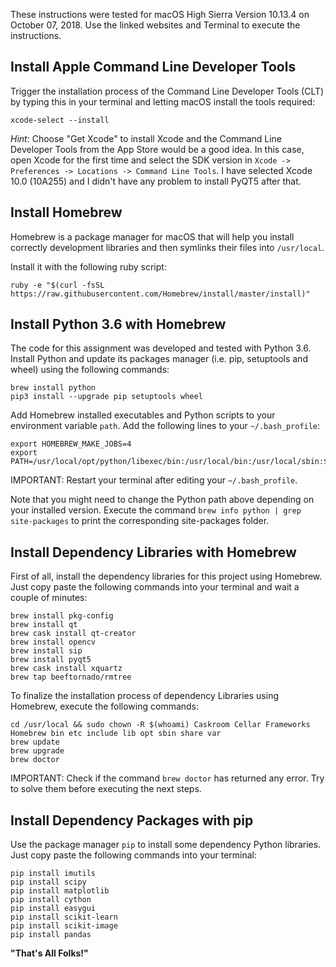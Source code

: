 These instructions were tested for macOS High Sierra Version 10.13.4 on October 07, 2018. Use the linked websites and Terminal to execute the instructions.

## Install Apple Command Line Developer Tools
Trigger the installation process of the Command Line Developer Tools (CLT) by typing this in your terminal and letting macOS install the tools required:
```
xcode-select --install
```
_Hint_: Choose "Get Xcode" to install Xcode and the Command Line Developer Tools from the App Store would be a good idea. In this case, open Xcode for the first time and select the SDK version in `Xcode -> Preferences -> Locations -> Command Line Tools`. I have selected Xcode 10.0 (10A255) and I didn't have any problem to install PyQT5 after that.

## Install Homebrew
Homebrew is a package manager for macOS that will help you install correctly development libraries and then symlinks their files into `/usr/local`.

Install it with the following ruby script:
```
ruby -e "$(curl -fsSL https://raw.githubusercontent.com/Homebrew/install/master/install)"
```

## Install Python 3.6 with Homebrew
The code for this assignment was developed and tested with Python 3.6. Install Python and update its packages manager (i.e. pip, setuptools and wheel) using the following commands:
```
brew install python
pip3 install --upgrade pip setuptools wheel
```
Add Homebrew installed executables and Python scripts to your environment variable `path`. Add the following lines to your `~/.bash_profile`:
```
export HOMEBREW_MAKE_JOBS=4
export PATH=/usr/local/opt/python/libexec/bin:/usr/local/bin:/usr/local/sbin:$PATH
```
IMPORTANT: Restart your terminal after editing your `~/.bash_profile`.

Note that you might need to change the Python path above depending on your installed version. Execute the command `brew info python | grep site-packages` to print the corresponding site-packages folder.

## Install Dependency Libraries with Homebrew
First of all, install the dependency libraries for this project using Homebrew. Just copy paste the following commands into your terminal and wait a couple of minutes:
```
brew install pkg-config
brew install qt
brew cask install qt-creator
brew install opencv
brew install sip
brew install pyqt5
brew cask install xquartz
brew tap beeftornado/rmtree
```
To finalize the installation process of dependency Libraries using Homebrew, execute the following commands:
```
cd /usr/local && sudo chown -R $(whoami) Caskroom Cellar Frameworks Homebrew bin etc include lib opt sbin share var
brew update
brew upgrade
brew doctor
```
IMPORTANT: Check if the command `brew doctor` has returned any error. Try to solve them before executing the next steps.

## Install Dependency Packages with pip
Use the package manager `pip` to install some dependency Python libraries. Just copy paste the following commands into your terminal:
```
pip install imutils
pip install scipy
pip install matplotlib
pip install cython
pip install easygui
pip install scikit-learn
pip install scikit-image
pip install pandas
```

**"That's All Folks!"**
